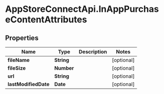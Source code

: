 # AppStoreConnectApi.InAppPurchaseContentAttributes

## Properties

Name | Type | Description | Notes
------------ | ------------- | ------------- | -------------
**fileName** | **String** |  | [optional] 
**fileSize** | **Number** |  | [optional] 
**url** | **String** |  | [optional] 
**lastModifiedDate** | **Date** |  | [optional] 


